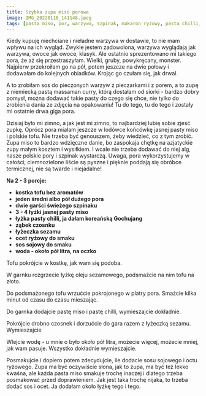 ```yaml
---
title: Szybka zupa miso porowa
image: IMG_20220110_141148.jpeg
tags: [pasta miso, por, warzywa, szpinak, makaron ryżowy, pasta chilli, sezam, ocet ryżowy, zapasy, tofu, olej sezamowy]
---
```


Kiedy kupuję niechciane i nieładne warzywa w dostawie, to nie mam wpływu na ich wygląd. Zwykle jestem zadowolona, warzywa wyglądają jak warzywa, owoce jak owoce, 
klasyk. Ale ostatnio sprezentowano mi takiego pora, że aż się przestraszyłam. Wielki, gruby, powykręcany, monster. Najpierw przekroiłam go na pół, potem jeszcze 
na dwie połowy i dodawałam do kolejnych obiadków. Krojąc go czułam się, jak drwal. 

A to zrobiłam sos do pieczonych warzyw z pieczarkami i z porem, a to zupę z niemiecką pastą massaman curry, którą dostałam od siorki - bardzo dobry pomysł, 
można dodawać takie pasty do czego się chce, nie tylko do zrobienia dania ze zdjęcia na opakowaniu! Tu do tego, tu do tego i zostały mi ostatnie drwa giga pora.

Dzisiaj było mi zimno, a jak jest mi zimno, to najbardziej lubię sobie zjeść zupkę. Oprócz pora miałam jeszcze w lodówce końcówkę jasnej pasty miso i polskie
tofu. Nie trzeba być genouszem, żeby wiedzieć, co z tym zrobić. Zupa miso to bardzo wdzięczne danie, bo zaspokaja chętkę na azjatyckie zupy małym kosztem i wysiłkiem.
I wcale nie trzeba dodawać do niej alg, nasze polskie pory i szpinak wystarczą. Uwaga, pora wykorzystujemy w całości, ciemnozielone liście są pyszne i pięknie poddają
się obróbce termicznej, nie są twarde i niejadalne!

**Na 2 - 3 porcje:**

- **kostka tofu bez aromatów**
- **jeden średni albo pół dużego pora**
- **dwie garści świeżego szpinaku**
- **3 - 4 łyżki jasnej pasty miso**
- **łyżka pasty chilli, ja dałam koreańską Gochujang**
- **ząbek czosnku**
- **łyżeczka sezamu**
- **ocet ryżowy do smaku**
- **sos sojowy do smaku**
- **woda - około pół litra, na oczko**

Tofu pokrójcie w kostkę, jak wam się podoba. 

W garnku rozgrzecie łyżkę oleju sezamowego, podsmażcie na nim tofu na złoto. 

Do podsmażonego tofu wrzućcie pokrojonego w platry pora. Smażcie kilka minut od czasu do czasu mieszając. 

Do garnka dodajcie pastę miso i pastę chilli, wymieszajcie dokładnie.

Pokrójcie drobno czosnek i dorzućcie do gara razem z łyżeczką sezamu. Wymieszajcie

Wlejcie wodę - u mnie o było około pół litra, możecie więcej, możecie mniej, jak wam pasuje. Wszystko dokładnie wymieszajcie. 

Posmakujcie i dopiero potem zdecydujcie, ile dodacie sosu sojowego i octu ryżowego. Zupa ma być oczywiście słona, jak to zupa, ma być też lekko kwaśna, ale każda
pasta miso smakuje trochę inaczej i dlatego trzeba posmakować przed doprawieniem. Jak jest taka trochę nijaka, to trzeba dodać sos i ocet. Ja dodałam około łyżkę 
tego i tego. 
